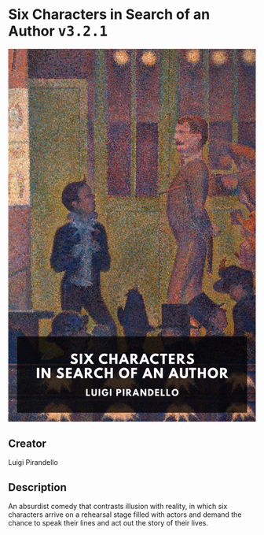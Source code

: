 
# Six Characters in Search of an Author <kbd>v3.2.1</kbd>

<center>
  <img src="./cover-1024.jpg"/>
</center>

## Creator
Luigi Pirandello

## Description
An absurdist comedy that contrasts illusion with reality, in which six characters arrive on a rehearsal stage filled with actors and demand the chance to speak their lines and act out the story of their lives.

